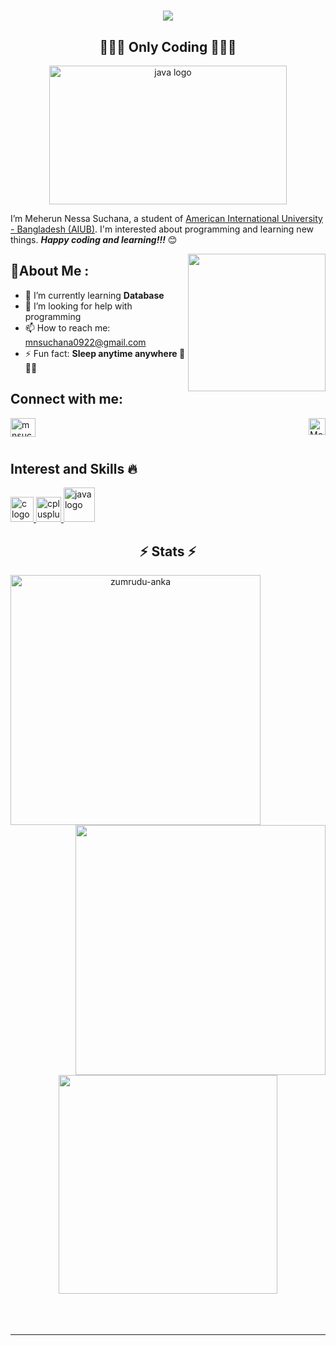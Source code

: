 <h1 align="center">
  <a href="https://git.io/typing-svg">
    <img src="https://readme-typing-svg.herokuapp.com/?color=893BFF & multiline=false & lines= I’m Meherun Nessa Suchana;&center=true&size=30">
  </a>
</h1>
<!-- <h1 align="center">👋 Hi 👋 I’m Meherun Nessa Suchana </h1> -->
<h2 align="center"> 👩🏻‍💻 Only Coding 👩🏼‍💻 </h2>
<div align="center"> <img src="https://media.tenor.com/0GcbKtVSr8sAAAAC/geek-laptop.gif" height="222" width="380" alt="java logo" /> </div> 
<!--  <div align="center"> <img src="https://media.tenor.com/v3Kzb5rlFdgAAAAi/mochi-cute.gif" height="400" width="400" alt="java logo" /> </div> -->

I’m Meherun Nessa Suchana, a student of [American International University - Bangladesh (AIUB)](https://www.aiub.edu/). I'm interested about programming and learning new things. ***Happy coding and learning!!!*** 😊

<!-- <div align="right"> <img src="https://media.tenor.com/jHg-q58KgiYAAAAC/scaler-create-impact.gif" height="350" width="500" alt="java logo" /> </div> -->


<img align="right" height="220" src=https://media.tenor.com/jHg-q58KgiYAAAAC/scaler-create-impact.gif /> 

<h2 align="left"> 💫About Me : </h2>

- 🌱 I’m currently learning **Database**
- 🤔 I’m looking for help with programming
- 📫 How to reach me: mnsuchana0922@gmail.com
- ⚡ Fun fact: **Sleep anytime anywhere 🥱😴💤**

<h2 align="left">Connect with me:</h2>
<a href="mailto:mnsuchana0922@gmail.com" target="blank"><img align="center" src="https://upload.wikimedia.org/wikipedia/commons/thumb/8/8c/Gmail_Icon_%282013-2020%29.svg/1200px-Gmail_Icon_%282013-2020%29.svg.png" alt="mnsuchana0922@gmail.com" height="30" width="40" /></a> 

<img align="right" height="27" src="https://komarev.com/ghpvc/?username=MeherunNessaSuchana&label=Profile%20views&color=0e75b6&style=flat" alt="MeherunNessaSuchana" />

 #
<h2 align="left">Interest and Skills 🔥</h4>
<div align="left">
  <a href="https://www.w3schools.com/c/index.php" target="_blank" rel="noreferrer"> <img src="https://upload.wikimedia.org/wikipedia/commons/1/19/C_Logo.png" height="40" width="37" alt="c logo"/> </a>
  <a href="https://www.w3schools.com/cpp/default.asp" target="_blank" rel="noreferrer"> <img src="https://upload.wikimedia.org/wikipedia/commons/1/18/ISO_C%2B%2B_Logo.svg" height="40" width="40" alt="cplusplus logo"/> </a>
  <a href="https://www.w3schools.com/java/" target="_blank" rel="noreferrer"> <img src="https://cdn.jsdelivr.net/gh/devicons/devicon/icons/java/java-original.svg" height="55" width="50" alt="java logo"/> </a>
 <!-- <a href="https://www.javatpoint.com/java-swing" target="_blank" rel="noreferrer"> <img src="http://www.marksmantech.com/images/technology/javaswing.png" height="55" width="80" alt="java logo"/> </a> -->

</div>

###

<h2 align="center">⚡ Stats ⚡</h2>
<p align=center>
  <div align=center>
    <a href="https://github.com/denvercoder1/github-readme-streak-stats" title="Go to Source">
      <img align="left" width=400 src="https://github-stats-alpha.vercel.app/api?username=MeherunNessaSuchana&cc=282a36&tc=edede7&ic=ff6e96&bc=dddbdb" alt="zumrudu-anka" />
    </a>
    <a href="https://github.com/anuraghazra/github-readme-stats" title="Go to Source">
      <img align="right" width=400 src="https://github-readme-stats.vercel.app/api/top-langs?username=MeherunNessaSuchana&locale=en&hide_title=false&layout=compact&card_width=320&langs_count=5&theme=dracula&hide_border=false&order=2" />
    </a>
  </div>
  <br><br><br><br><br><br><br><br><br>
  <div align=center>
    <a href="https://github.com/anuraghazra/github-readme-stats">
      <img width=350 align="center" src="https://streak-stats.demolab.com?user=MeherunNessaSuchana&locale=en&mode=daily&theme=dracula&hide_border=false&border_radius=5&order=3" />
    </a>
  </div>
  
  <br>
  <br>
  <br>
</p>
<hr>

###


<!--
- 🔭 I’m currently working on ...
- 👯 I’m looking to collaborate on ...
- 💬 Ask me about ...
- 😄 Pronouns: ...
-->
